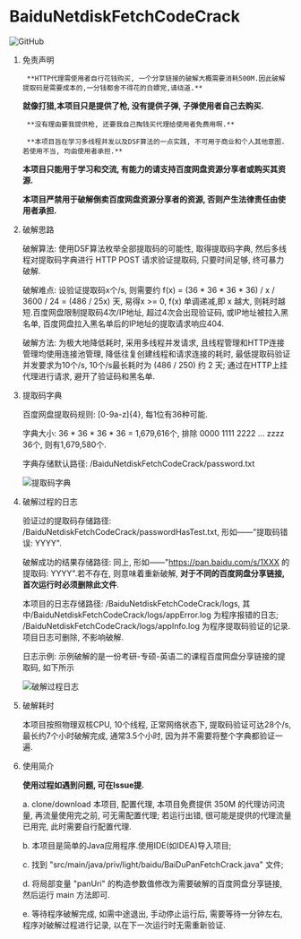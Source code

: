 # BaiduNetdiskFetchCodeCrack

![GitHub](https://img.shields.io/github/license/GuangPingLin/BaiduPanFetchCrack)

1. 免责声明

        **HTTP代理需使用者自行花钱购买, 一个分享链接的破解大概需要消耗500M.因此破解提取码是需要成本的,一分钱都舍不得花的白嫖党,请绕道.**

	**就像打猎,本项目只是提供了枪, 没有提供子弹, 子弹使用者自己去购买.**

        **没有理由要我提供枪, 还要我自己掏钱买代理给使用者免费用啊.**

        **本项目旨在学习多线程并发以及DSF算法的一点实践, 不可用于商业和个人其他意图. 若使用不当, 均由使用者承担.**
	
	**本项目只能用于学习和交流, 有能力的请支持百度网盘资源分享者或购买其资源.**
	
	**本项目严禁用于破解倒卖百度网盘资源分享者的资源, 否则产生法律责任由使用者承担.**
	
2. 破解思路

	破解算法: 使用DSF算法枚举全部提取码的可能性, 取得提取码字典, 然后多线程对提取码字典进行 HTTP POST 请求验证提取码, 只要时间足够, 终可暴力破解.
	
	破解难点: 设验证提取码x个/s, 则需要约 f(x) = (36 * 36 * 36 * 36) / x / 3600 / 24 = (486 / 25x) 天, 易得x >= 0, f(x) 单调递减,即 x 越大, 则耗时越短.百度网盘限制提取码4次/IP地址, 超过4次会出现验证码, 或IP地址被拉入黑名单, 百度网盘拉入黑名单后的IP地址的提取请求响应404.

	破解方法: 为极大地降低耗时, 采用多线程并发请求, 且线程管理和HTTP连接管理均使用连接池管理, 降低往复创建线程和请求连接的耗时, 最低提取码验证并发要求为10个/s, 10个/s最长耗时为 (486 / 250) 约 2 天; 通过在HTTP上挂代理进行请求, 避开了验证码和黑名单.

3. 提取码字典

	百度网盘提取码规则: [0-9a-z]{4}, 每1位有36种可能.
	
	字典大小: 36 * 36 * 36 * 36 = 1,679,616个, 排除 0000 1111 2222 ... zzzz 36个, 则有1,679,580个.
	
	字典存储默认路径: /BaiduNetdiskFetchCodeCrack/password.txt
	
	![提取码字典](https://user-images.githubusercontent.com/43131785/162620894-bbc34322-4c6c-4062-a8c3-45729ba14a25.png)
	
4. 破解过程的日志

	验证过的提取码存储路径: /BaiduNetdiskFetchCodeCrack/passwordHasTest.txt, 形如——"提取码错误: YYYY".

	破解成功的结果存储路径: 同上, 形如——"https://pan.baidu.com/s/1XXX 的提取码: YYYY".若不存在, 则意味着重新破解, **对于不同的百度网盘分享链接, 首次运行时必须删除此文件**.
	
	本项目的日志存储路径: /BaiduNetdiskFetchCodeCrack/logs, 其中/BaiduNetdiskFetchCodeCrack/logs/appError.log 为程序报错的日志; /BaiduNetdiskFetchCodeCrack/logs/appInfo.log 为程序提取码验证的记录.项目日志可删除, 不影响破解.
	
	日志示例: 示例破解的是一份考研-专硕-英语二的课程百度网盘分享链接的提取码, 如下所示

	![破解过程日志](https://user-images.githubusercontent.com/43131785/162657406-1bb89502-e3f3-4118-b377-7cb3ba4ba1a4.png)

5. 破解耗时

	本项目按照物理双核CPU, 10个线程, 正常网络状态下, 提取码验证可达28个/s, 最长约7个小时破解完成, 通常3.5个小时, 因为并不需要将整个字典都验证一遍.
	
6. 使用简介

	**使用过程如遇到问题, 可在Issue提.**

	a. clone/download 本项目, 配置代理, 本项目免费提供 350M 的代理访问流量, 再流量使用完之前, 可无需配置代理; 若运行出错, 很可能是提供的代理流量已用完, 此时需要自行配置代理.

	b. 本项目是简单的Java应用程序.使用IDE(如IDEA)导入项目;
	
	c. 找到 "src/main/java/priv/light/baidu/BaiDuPanFetchCrack.java" 文件;
	
	d. 将局部变量 "panUri" 的构造参数值修改为需要破解的百度网盘分享链接, 然后运行 main 方法即可.
	
	e. 等待程序破解完成, 如需中途退出, 手动停止运行后, 需要等待一分钟左右, 程序对破解过程进行记录, 以在下一次运行时无需重新验证.
	
